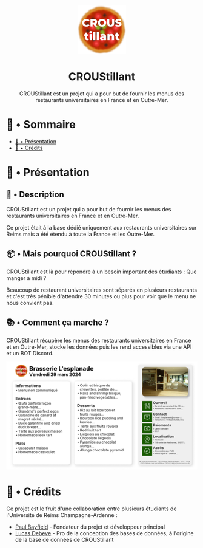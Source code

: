 <div align="center">
<img src="./assets/logo.png" alt="CROUStillant Logo"/>
  
# CROUStillant
CROUStillant est un projet qui a pour but de fournir les menus des restaurants universitaires en France et en Outre-Mer. 

</div>
  
# 📖 • Sommaire

- [🚀 • Présentation](#-•-présentation)
- [📃 • Crédits](##-•-crédits)

# 🚀 • Présentation

## 📜 • Description

CROUStillant est un projet qui a pour but de fournir les menus des restaurants universitaires en France et en Outre-Mer.  

Ce projet était à la base dédié uniquement aux restaurants universitaires sur Reims mais a été étendu à toute la France et les Outre-Mer.  

## 📦 • Mais pourquoi CROUStillant ?

CROUStillant est là pour répondre à un besoin important des étudiants : Que manger à midi ?  

Beaucoup de restaurant universitaires sont séparés en plusieurs restaurants et c'est très pénible d'attendre 30 minutes ou plus pour voir que le menu ne nous convient pas.  

## 📚 • Comment ça marche ?

CROUStillant récupère les menus des restaurants universitaires en France et en Outre-Mer, stocke les données puis les rend accessibles via une API et un BOT Discord.

<img src="./assets/preview.png" alt="CROUStillant Preview"/>

# 📃 • Crédits

Ce projet est le fruit d'une collaboration entre plusieurs étudiants de l'Université de Reims Champagne-Ardenne :
- [Paul Bayfield](https://github.com/PaulBayfield) - Fondateur du projet et développeur principal
- [Lucas Debeve](https://github.com/lucasDebeve) - Pro de la conception des bases de données, à l'origine de la base de données de CROUStillant
